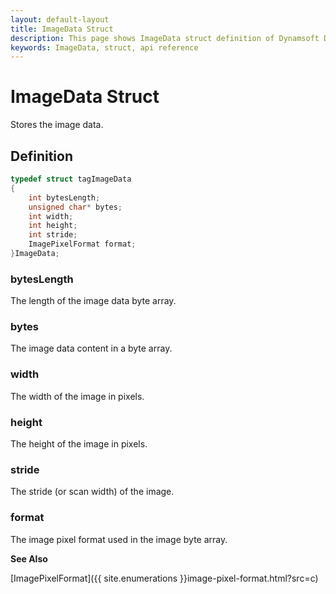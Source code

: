 ```yaml
---
layout: default-layout
title: ImageData Struct
description: This page shows ImageData struct definition of Dynamsoft Document Normalizer SDK C Edition.
keywords: ImageData, struct, api reference
---
```


# ImageData Struct

Stores the image data.  

## Definition

```c
typedef struct tagImageData
{
    int bytesLength;
    unsigned char* bytes;
    int width;
    int height;
    int stride;
    ImagePixelFormat format;
}ImageData;
```  

### bytesLength

The length of the image data byte array.

### bytes

The image data content in a byte array.

### width

The width of the image in pixels.  

### height

The height of the image in pixels.  

### stride

The stride (or scan width) of the image.

### format

The image pixel format used in the image byte array.

**See Also**

[ImagePixelFormat]({{ site.enumerations }}image-pixel-format.html?src=c)
